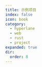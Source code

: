 ```yaml
---
title: 示例项目
index: false
icon: book
category:
  - hyperlane
  - web
  - rust
  - project
expanded: true
dir:
  order: 8
---
```

